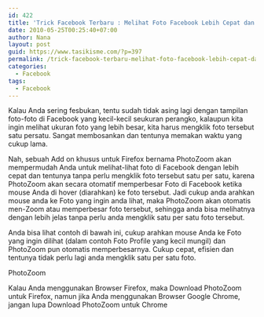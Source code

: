 ```yaml
---
id: 422
title: 'Trick Facebook Terbaru : Melihat Foto Facebook Lebih Cepat dan Lebih Besar dengan PhotoZoom'
date: 2010-05-25T00:25:40+07:00
author: Nana
layout: post
guid: https://www.tasikisme.com/?p=397
permalink: /trick-facebook-terbaru-melihat-foto-facebook-lebih-cepat-dan-lebih-besar-dengan-photozoom/
categories:
  - Facebook
tags:
  - Facebook
---
```

Kalau Anda sering fesbukan, tentu sudah tidak asing lagi dengan tampilan foto-foto di Facebook yang kecil-kecil seukuran perangko, kalaupun kita ingin melihat ukuran foto yang lebih besar, kita harus mengklik foto tersebut satu persatu. Sangat membosankan dan tentunya memakan waktu yang cukup lama.

Nah, sebuah Add on khusus untuk Firefox bernama PhotoZoom akan mempermudah Anda untuk melihat-lihat foto di Facebook dengan lebih cepat dan tentunya tanpa perlu mengklik foto tersebut satu per satu, karena PhotoZoom akan secara otomatif memperbesar Foto di Facebook ketika mouse Anda di hover (diarahkan) ke foto tersebut. Jadi cukup anda arahkan mouse anda ke Foto yang ingin anda lihat, maka PhotoZoom akan otomatis men-Zoom atau memperbesar foto tersebut, sehingga anda bisa melihatnya dengan lebih jelas tanpa perlu anda mengklik satu per satu foto tersebut.

Anda bisa lihat contoh di bawah ini, cukup arahkan mouse Anda ke Foto yang ingin dilihat (dalam contoh Foto Profile yang kecil mungil) dan PhotoZoom pun otomatis memperbesarnya. Cukup cepat, efisien dan tentunya tidak perlu lagi anda mengklik satu per satu foto.

PhotoZoom

Kalau Anda menggunakan Browser Firefox, maka Download PhotoZoom untuk Firefox, namun jika Anda menggunakan Browser Google Chrome, jangan lupa Download PhotoZoom untuk Chrome